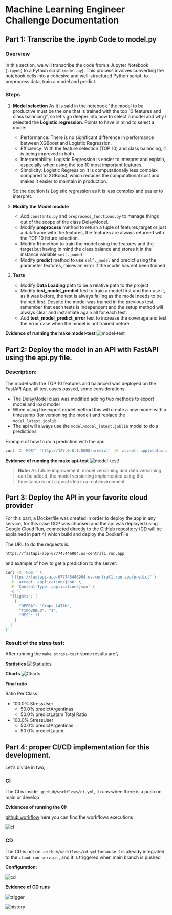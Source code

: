 # Machine Learning Engineer Challenge Documentation

## Part 1: Transcribe the .ipynb Code to model.py

### Overview

In this section, we will transcribe the code from a Jupyter Notebook (`.ipynb`) to a Python script (`model.py`). This process involves converting the notebook cells into a cohesive and well-structured Python script, to preprocess data, train a model and predict.

### Steps

1. **Model selection**
    As it is said in the notebook "the model to be productive must be the one that is trained with the top 10 features and class balancing", so let's go deeper into how to select a model and why I selected the **Logistic regression**. Points to have in mind to select a mode:

     - Performance: There is no significant difference in performance between XGBoost and Logistic Regression.
     - Efficiency: With the feature selection (TOP 10) and class balancing, it is being improved in both.
     - Interpretability: Logistic Regression is easier to interpret and explain, especially when using the top 10 most important features.
     - Simplicity: Logistic Regression It is computationally less complex compared to XGBoost, which reduces the computational cost and makes it easier to maintain in production.

    So the decition is Logistic regression as it is less complex and easier to interpret.

2. **Modify the Model module**

   - Add `constants.py` and `preprocess_functions.py` to manage things out of the scope of the class DelayModel.
   - Modify **preprocess** method to return a tuple of features,target or just a dataframe with the features, the features are always returned with the TOP 10 feture selection.
   - Modify **fit** method to train the model using the features and the target but having in mind the class balance and stores it in the instance variable `self._model`
   - Modify **predict** method to use `self._model` and predict using the parameter features, raises an error if the model has not been trained

3. **Tests**

   - Modify **Data Loading** path to be a relative path to the project
   - Modify **test_model_predict** test to train a model first and then use it, as it was before, the test is always failing as the model needs to be trained first. Despite the model was trained in the previous test, remember that each tests is independent and the setup method will always clear and instantiate again all for each test.
   - Add **test_model_predict_error** test to increase the coverage and test the error case when the model is not trained before

**Evidence of running the make model-test**
![model-test](../images/model_test.png)

## Part 2: Deploy the model in an API with FastAPI using the api.py file.

### Description:

The model with the TOP 10 features and balanced was deployed on the FastAPI App, all test cases passed, some considerations:

- The DelayModel class was modified adding two methods to export model and load model
- When using the export model method this will create a new model with a timestamp (for versioning the model) and replace the `model_latest.joblib`
- The api will always use the `model/model_latest.joblib` model to do a predictions

Example of how to do a prediction with the api:

```bash
curl -X 'POST' 'http://127.0.0.1:8000/predict' -H 'accept: application/json' -H 'Content-Type: application/json' -d '{"flights": [{"OPERA": "Grupo LATAM","TIPOVUELO": "I" "MES": 11}]}'
```

**Evidence of running the make api-test**
![model-test](../images/api_test.png)!


> **Note:**
> As future improvement, model versioning and data versioning can be added, the model versioning implemented using the timestamp is not a good idea in a real environment


## Part 3: Deploy the API in your favorite cloud provider

For this part, a Dockerfile was created in order to deploy the app in any service, for this case GCP was choosen and the api was deployed using Google Cloud Run, connected directly to the GitHub repository (CD will be explained in part 4) which build and deploy the DockerFile

The URL to do the requests is:

`https://fastapi-app-677745446904.us-central1.run.app`

and example of how to get a prediction to the server:

```bash
curl -X 'POST' \
  'https://fastapi-app-677745446904.us-central1.run.app/predict' \
  -H 'accept: application/json' \
  -H 'Content-Type: application/json' \
  -d '{
  "flights": [
    {
      "OPERA": "Grupo LATAM",
      "TIPOVUELO": "I",
      "MES": 11
    }
  ]
}'
```

### Result of the stres test:

After running the `make stress-test` some results are:\

**Statistics**
![Statistics](../images/statistics_stress_test.png)

**Charts**
![Charts](../images/charts_stress_test.png)

**Final ratio**

Ratio Per Class
- 100.0% StressUser
   - 50.0% predictArgentinas
   - 50.0% predictLatam
Total Ratio
- 100.0% StressUser
   - 50.0% predictArgentinas
   - 50.0% predictLatam

## Part 4: proper CI/CD implementation for this development.

Let's divide in two,

### CI

The CI is inside `.github/workflows/ci.yml`, it runs when there is a push on main or develop

**Evidences of running the CI:**

[github workflow](https://github.com/javergara/latam_challenge/actions) here you can find the workflows executions

![ci](../images/ci_evidence.png)

### CD

The CD is not on `.github/workflows/cd.yml` because it is already integrated to the `cloud run service` , and it is triggered when main branch is pushed

**Configuration:**

![cd](../images/cd_config.png)

**Evidence of CD runs**

![trigger](../images/trigger.png)

![history](../images/history.png)
